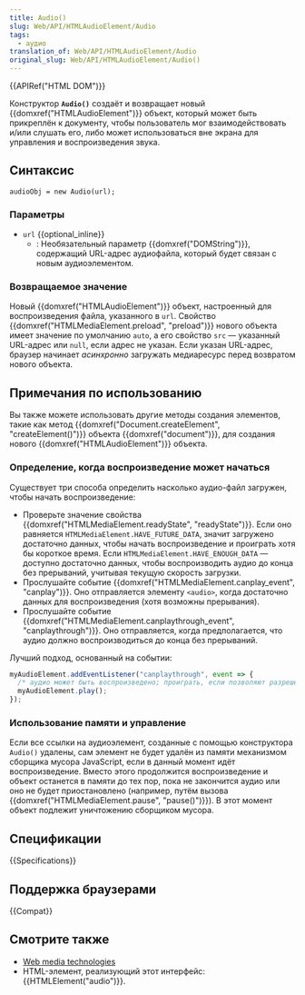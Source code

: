 ```yaml
---
title: Audio()
slug: Web/API/HTMLAudioElement/Audio
tags:
  - аудио
translation_of: Web/API/HTMLAudioElement/Audio
original_slug: Web/API/HTMLAudioElement/Audio()
---
```

{{APIRef("HTML DOM")}}

Конструктор **`Audio()`** создаёт и возвращает новый {{domxref("HTMLAudioElement")}} объект, который может быть прикреплён к документу, чтобы пользователь мог взаимодействовать и/или слушать его, либо может использоваться вне экрана для управления и воспроизведения звука.

## Синтаксис

```
audioObj = new Audio(url);
```

### Параметры

- `url` {{optional_inline}}
  - : Необязательный параметр {{domxref("DOMString")}}, содержащий URL-адрес аудиофайла, который будет связан с новым аудиоэлементом.

### Возвращаемое значение

Новый {{domxref("HTMLAudioElement")}} объект, настроенный для воспроизведения файла, указанного в `url`. Свойство {{domxref("HTMLMediaElement.preload", "preload")}} нового объекта имеет значение по умолчанию `auto`, а его свойство `src` — указанный URL-адрес или `null`, если адрес не указан. Если указан URL-адрес, браузер начинает _асинхронно_ загружать медиаресурс перед возвратом нового объекта.

## Примечания по использованию

Вы также можете использовать другие методы создания элементов, такие как метод {{domxref("Document.createElement", "createElement()")}} объекта {{domxref("document")}}, для создания нового {{domxref("HTMLAudioElement")}} объекта.

### Определение, когда воспроизведение может начаться

Существует три способа определить насколько аудио-файл загружен, чтобы начать воспроизведение:

- Проверьте значение свойства {{domxref("HTMLMediaElement.readyState", "readyState")}}. Если оно равняется `HTMLMediaElement.HAVE_FUTURE_DATA`, значит загружено достаточно данных, чтобы начать воспроизведение и проиграть хотя бы короткое время. Если `HTMLMediaElement.HAVE_ENOUGH_DATA` — доступно достаточно данных, чтобы воспроизводить аудио до конца без прерываний, учитывая текущую скорость загрузки.
- Прослушайте событие {{domxref("HTMLMediaElement.canplay_event", "canplay")}}. Оно отправляется элементу `<audio>`, когда достаточно данных для воспроизведения (хотя возможны прерывания).
- Прослушайте событие {{domxref("HTMLMediaElement.canplaythrough_event", "canplaythrough")}}. Оно отправляется, когда предполагается, что аудио должно воспроизводиться до конца без прерываний.

Лучший подход, основанный на событии:

```js
myAudioElement.addEventListener("canplaythrough", event => {
  /* аудио может быть воспроизведено; проиграть, если позволяют разрешения */
  myAudioElement.play();
});
```

### Использование памяти и управление

Если все ссылки на аудиоэлемент, созданные с помощью конструктора `Audio()` удалены, сам элемент не будет удалён из памяти механизмом сборщика мусора JavaScript, если в данный момент идёт воспроизведение. Вместо этого продолжится воспроизведение и объект останется в памяти до тех пор, пока не закончится аудио или оно не будет приостановлено (например, путём вызова {{domxref("HTMLMediaElement.pause", "pause()")}}). В этот момент объект подлежит уничтожению сборщиком мусора.

## Спецификации

{{Specifications}}

## Поддержка браузерами

{{Compat}}

## Смотрите также

- [Web media technologies](/ru/docs/Web/Media)
- HTML-элемент, реализующий этот интерфейс: {{HTMLElement("audio")}}.
